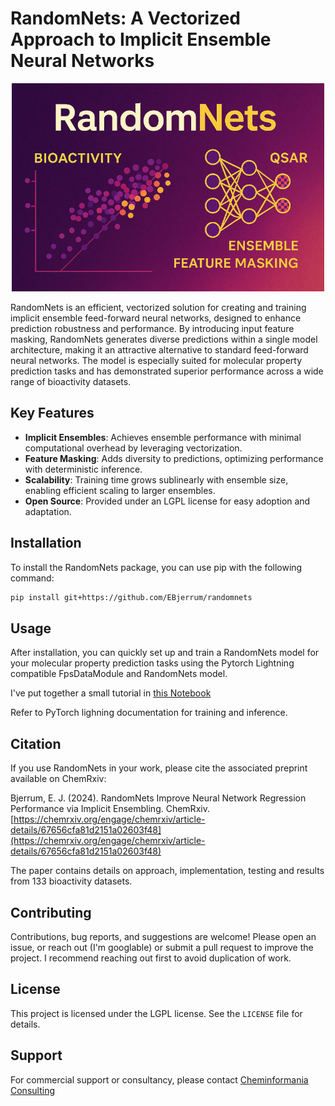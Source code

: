 # RandomNets: A Vectorized Approach to Implicit Ensemble Neural Networks

<div align="center">
<img src="https://raw.githubusercontent.com/EBjerrum/RandomNets/main/resources/RandomNets_HeroImg.jpg" width="500">
</div>
                         
RandomNets is an efficient, vectorized solution for creating and training implicit ensemble feed-forward neural networks, designed to enhance prediction robustness and performance. By introducing input feature masking, RandomNets generates diverse predictions within a single model architecture, making it an attractive alternative to standard feed-forward neural networks. The model is especially suited for molecular property prediction tasks and has demonstrated superior performance across a wide range of bioactivity datasets.

## Key Features

- **Implicit Ensembles**: Achieves ensemble performance with minimal computational overhead by leveraging vectorization.
- **Feature Masking**: Adds diversity to predictions, optimizing performance with deterministic inference.
- **Scalability**: Training time grows sublinearly with ensemble size, enabling efficient scaling to larger ensembles.
- **Open Source**: Provided under an LGPL license for easy adoption and adaptation.

## Installation

To install the RandomNets package, you can use pip with the following command:

```bash
pip install git+https://github.com/EBjerrum/randomnets
```

## Usage

After installation, you can quickly set up and train a RandomNets model for your molecular property prediction tasks using the Pytorch Lightning compatible FpsDataModule and RandomNets model.

I've put together a small tutorial in [this Notebook](https://github.com/EBjerrum/RandomNets/blob/main/notebooks/training.ipynb)

Refer to PyTorch lighning documentation for training and inference.

## Citation

If you use RandomNets in your work, please cite the associated preprint available on ChemRxiv:

Bjerrum, E. J. (2024). RandomNets Improve Neural Network Regression Performance via Implicit Ensembling. ChemRxiv.
[https://chemrxiv.org/engage/chemrxiv/article-details/67656cfa81d2151a02603f48](https://chemrxiv.org/engage/chemrxiv/article-details/67656cfa81d2151a02603f48)

The paper contains details on approach, implementation, testing and results from 133 bioactivity datasets.

## Contributing

Contributions, bug reports, and suggestions are welcome! Please open an issue, or reach out (I'm googlable) or submit a pull request to improve the project.
I recommend reaching out first to avoid duplication of work.

## License

This project is licensed under the LGPL license. See the `LICENSE` file for details.

## Support

For commercial support or consultancy, please contact [Cheminformania Consulting](https://www.cheminformania.com/cheminformania-consulting/)
